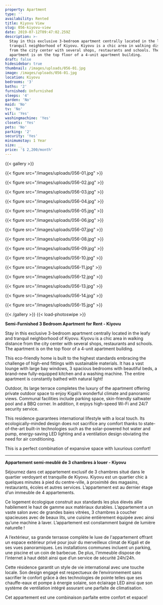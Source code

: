 ```yaml
---
property: Apartment
type: ''
availability: Rented
title: Kiyovu View
slug: 056-kiyovu-view
date: 2019-07-12T09:47:02.259Z
description: >-
  Stay in this exclusive 3-bedroom apartment centrally located in the leafy and
  tranquil neighborhood of Kiyovu. Kiyovu is a chic area in walking distance
  from the city center with several shops, restaurants and schools. The
  apartment is on the top floor of a 4-unit apartment building. 
draft: false
hidesidebar: true
thumbnail: /images/uploads/056-01.jpg
image: /images/uploads/056-01.jpg
location: Kiyovu
bedrooms: '3'
baths: '2'
furnished: Unfurnished
sleeps: '4'
garden: 'No'
maid: 'No'
tv: 'No'
wifi: 'Yes'
washingmachine: 'Yes'
closets: 'Yes'
pets: 'No'
parking: '2'
security: 'Yes'
minimumstay: 1 Year
size: __
price: '$ 2,200/month'
---
```

{{< gallery >}} 

{{< figure src="/images/uploads/056-01.jpg" >}} 

{{< figure src="/images/uploads/056-02.jpg" >}}

 {{< figure src="/images/uploads/056-03.jpg" >}} 

{{< figure src="/images/uploads/056-04.jpg" >}}

{{< figure src="/images/uploads/056-05.jpg" >}}

 {{< figure src="/images/uploads/056-06.jpg" >}}

 {{< figure src="/images/uploads/056-07.jpg" >}}

 {{< figure src="/images/uploads/056-08.jpg" >}}

{{< figure src="/images/uploads/056-09.jpg" >}} 

{{< figure src="/images/uploads/056-10.jpg" >}}

 {{< figure src="/images/uploads/056-11.jpg" >}} 

{{< figure src="/images/uploads/056-12.jpg" >}}

{{< figure src="/images/uploads/056-13.jpg" >}}

{{< figure src="/images/uploads/056-14.jpg" >}}

{{< figure src="/images/uploads/056-15.jpg" >}}

 {{< /gallery >}} {{< load-photoswipe >}}

**Semi-Furnished 3 Bedroom Apartment for Rent - Kiyovu**

Stay in this exclusive 3-bedroom apartment centrally located in the leafy and tranquil neighborhood of Kiyovu. Kiyovu is a chic area in walking distance from the city center with several shops, restaurants and schools. The apartment is on the top floor of a 4-unit apartment building. 

This eco-friendly home is built to the highest standards embracing the challenge of high-end fittings with sustainable materials. It has a vast lounge with large bay windows, 3 spacious bedrooms with beautiful beds, a brand-new fully-equipped kitchen and a washing machine. The entire apartment is constantly bathed with natural light! 

Outdoor, its large terrace completes the luxury of the apartment offering private outdoor space to enjoy Kigali’s wonderful climate and panoramic views. Communal facilities include parking space, skin-friendly saltwater pool and a BBQ corner. In addition, it enjoys high-speed Wi-Fi and 24/7 security service. 

This residence guarantees international lifestyle with a local touch. Its ecologically-minded design does not sacrifice any comfort thanks to state-of-the-art built-in technologies such as the solar-powered hot water and pump, energy-saving LED lighting and a ventilation design obviating the need for air conditioning.

This is a perfect combination of expansive space with luxurious comfort!

- - -

**Appartement semi-meublé de 3 chambres à louer - Kiyovu**

Séjournez dans cet appartement exclusif de 3 chambres situé dans le quartier verdoyant et tranquille de Kiyovu. Kiyovu est un quartier chic à quelques minutes à pied du centre-ville, à proximité des magasins, restaurants, écoles et autres services. L’appartement est au dernier étage d’un immeuble de 4 appartements.

Ce logement écologique construit aux standards les plus élevés allie habilement le haut de gamme aux matériaux durables. L’appartement a un vaste salon avec de grandes baies vitrées, 3 chambres à coucher spacieuses avec de beaux lits, une cuisine entièrement équipée avec ainsi qu’une machine à laver. L’appartement est constamment baigné de lumière naturelle !

A l’extérieur, sa grande terrasse complète le luxe de l'appartement offrant un espace extérieur privé pour jouir du merveilleux climat de Kigali et de ses vues panoramiques. Les installations communes incluent un parking, une piscine et un coin de barbecue. De plus, l’immeuble dispose de l’internet à haut débit ainsi que d’un service de sécurité 24h/24h. 

Cette résidence garantit un style de vie international avec une touche locale. Son design engagé est respectueux de l’environnement sans sacrifier le confort grâce à des technologies de pointe telles que ses chauffe-eaux et pompe à énergie solaire, son éclairage LED ainsi que son système de ventilation intégré assurant une parfaite de climatisation.

Cet appartement est une combinaison parfaite entre confort et espace!
